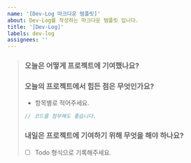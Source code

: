 ```yaml
---
name: '[Dev-Log 마크다운 템플릿]'
about: Dev-Log를 작성하는 마크다운 템플릿 입니다.
title: '[Dev-Log]'
labels: dev-log
assignees: ''
---
```


> ### 오늘은 어떻게 프로젝트에 기여했나요?
>
> ### 오늘의 프로젝트에서 힘든 점은 무엇인가요?
>
> - 항목별로 적어주세요.
>
> ```js
> // 코드를 첨부해도 좋습니다.
> ```
>
> ### 내일은 프로젝트에 기여하기 위해 무엇을 해야 하나요?
>
> - [ ] Todo 형식으로 기록해주세요.
